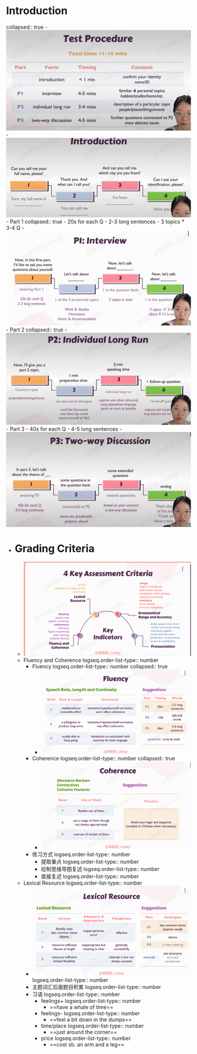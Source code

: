 # Introduction
collapsed:: true
	- ![image.png](../assets/image_1737083421826_0.png)
	- ![image.png](../assets/image_1737083500886_0.png)
	- Part 1
	  collapsed:: true
		- 20s for each Q
		- 2-3 long sentences
		- 3 topics * 3-4 Q
		- ![image.png](../assets/image_1737083604084_0.png)
	- Part 2
	  collapsed:: true
		- ![image.png](../assets/image_1737083782384_0.png)
	- Part 3
		- 40s for each Q
		- 4-5 long sentences
		- ![image.png](../assets/image_1737083923796_0.png)
- # Grading Criteria
	- ![image.png](../assets/image_1737097414209_0.png)
	- Fluency and Coherence
	  logseq.order-list-type:: number
		- Fluency
		  logseq.order-list-type:: number
		  collapsed:: true
			- ![image.png](../assets/image_1737097972464_0.png)
		- Coherence
		  logseq.order-list-type:: number
		  collapsed:: true
			- ![image.png](../assets/image_1737098182986_0.png)
		- 练习方式
		  logseq.order-list-type:: number
			- 提取重点
			  logseq.order-list-type:: number
			- 绘制思维导图复述
			  logseq.order-list-type:: number
			- 直接复述
			  logseq.order-list-type:: number
	- Lexical Resource
	  logseq.order-list-type:: number
		- ![image.png](../assets/image_1737098471286_0.png)
		  logseq.order-list-type:: number
		- 主题词汇后面题目积累
		  logseq.order-list-type:: number
		- 习语
		  logseq.order-list-type:: number
			- feelings+
			  logseq.order-list-type:: number
				- ==have a whale of time==
			- feelings-
			  logseq.order-list-type:: number
				- ==feel a bit down in the dumps==
			- time/place
			  logseq.order-list-type:: number
				- ==just around the corner==
			- price
			  logseq.order-list-type:: number
				- ==cost sb. an arm and a leg==